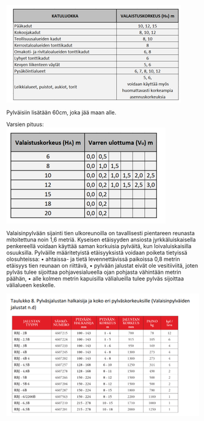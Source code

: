 

![[imgs/20240701003921.png]](imgs/20240701003921.png)

Pylväisiin lisätään 60cm, joka jää maan alle.

Varsien pituus:
![[imgs/20240701004214.png]](imgs/20240701004214.png)


Valaisinpylvään sijainti tien ulkoreunoilla on tavallisesti pientareen reunasta mitoitettuna noin 1,6 metriä. Kyseisen etäisyyden ansiosta jyrkkäluiskaisella penkereellä voidaan käyttää saman korkuisia pylväitä, kun loivaluiskaisilla osuuksilla. Pylväille määritetyistä etäisyyksistä voidaan poiketa tietyissä olosuhteissa: 
	• ahtaissa- ja tietä levennettävissä paikoissa 0,8 metrin etäisyys tien reunaan on riittävä, 
	• pylvään jalustat eivät ole vesitiiviitä, joten pylväs tulee sijoittaa pohjavesialueella ojan pohjasta vähintään metrin päähän, 
	• alle kolmen metrin kapuisilla välialueilla tulee pylväs sijoittaa välialueen keskelle.

![[imgs/20240701004406.png]](imgs/20240701004406.png)